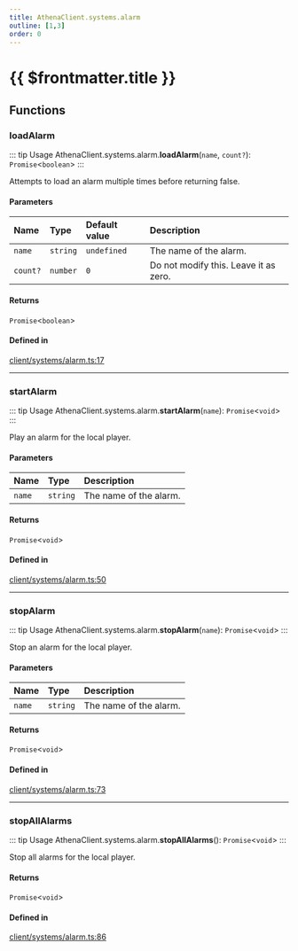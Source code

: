 ```yaml
---
title: AthenaClient.systems.alarm
outline: [1,3]
order: 0
---
```


# {{ $frontmatter.title }}


## Functions

### loadAlarm

::: tip Usage
AthenaClient.systems.alarm.**loadAlarm**(`name`, `count?`): `Promise`<`boolean`\>
:::

Attempts to load an alarm multiple times before returning false.

#### Parameters

| Name | Type | Default value | Description |
| :------ | :------ | :------ | :------ |
| `name` | `string` | `undefined` | The name of the alarm. |
| `count?` | `number` | `0` | Do not modify this. Leave it as zero. |

#### Returns

`Promise`<`boolean`\>

#### Defined in

[client/systems/alarm.ts:17](https://github.com/Stuyk/altv-athena/blob/2226a0a/src/core/client/systems/alarm.ts#L17)

___

### startAlarm

::: tip Usage
AthenaClient.systems.alarm.**startAlarm**(`name`): `Promise`<`void`\>
:::

Play an alarm for the local player.

#### Parameters

| Name | Type | Description |
| :------ | :------ | :------ |
| `name` | `string` | The name of the alarm. |

#### Returns

`Promise`<`void`\>

#### Defined in

[client/systems/alarm.ts:50](https://github.com/Stuyk/altv-athena/blob/2226a0a/src/core/client/systems/alarm.ts#L50)

___

### stopAlarm

::: tip Usage
AthenaClient.systems.alarm.**stopAlarm**(`name`): `Promise`<`void`\>
:::

Stop an alarm for the local player.

#### Parameters

| Name | Type | Description |
| :------ | :------ | :------ |
| `name` | `string` | The name of the alarm. |

#### Returns

`Promise`<`void`\>

#### Defined in

[client/systems/alarm.ts:73](https://github.com/Stuyk/altv-athena/blob/2226a0a/src/core/client/systems/alarm.ts#L73)

___

### stopAllAlarms

::: tip Usage
AthenaClient.systems.alarm.**stopAllAlarms**(): `Promise`<`void`\>
:::

Stop all alarms for the local player.

#### Returns

`Promise`<`void`\>

#### Defined in

[client/systems/alarm.ts:86](https://github.com/Stuyk/altv-athena/blob/2226a0a/src/core/client/systems/alarm.ts#L86)

